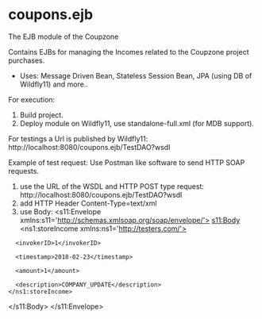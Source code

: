 # coupons.ejb
<a>The EJB module of the Coupzone</a>

Contains EJBs for managing the Incomes related to the Coupzone project purchases.

* Uses: Message Driven Bean, Stateless Session Bean, JPA (using DB of Wildfly11) and more..

For execution:
1. Build project.
2. Deploy module on Wildfly11, use standalone-full.xml (for MDB support).

For testings a Url is published by Wildfly11:
http://localhost:8080/coupons.ejb/TestDAO?wsdl

Example of test request:
Use Postman like software to send HTTP SOAP requests.
1. use the URL of the WSDL and HTTP POST type request:
http://localhost:8080/coupons.ejb/TestDAO?wsdl
2. add HTTP Header
Content-Type=text/xml
3. use Body:
<s11:Envelope xmlns:s11='http://schemas.xmlsoap.org/soap/envelope/'>
  <s11:Body>
    <ns1:storeIncome xmlns:ns1='http://testers.com/'>
<!-- optional -->
      <invokerID>1</invokerID>
<!-- optional -->
      <timestamp>2018-02-23</timestamp>
<!-- optional -->
      <amount>1</amount>
<!-- optional -->
      <description>COMPANY_UPDATE</description>
    </ns1:storeIncome>
  </s11:Body>
</s11:Envelope>
